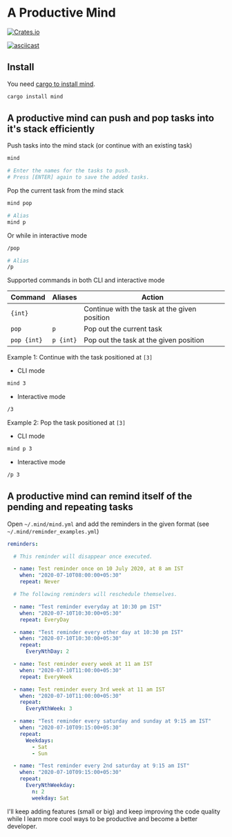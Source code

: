 A Productive Mind
=================

[![Crates.io](https://img.shields.io/crates/v/mind.svg)](https://crates.io/crates/mind)

[![asciicast](https://asciinema.org/a/345280.svg)](https://asciinema.org/a/345280)

Install
-------

You need [cargo to install mind](https://www.rust-lang.org/tools/install).

```bash
cargo install mind
```

A productive mind can push and pop tasks into it's stack efficiently
--------------------------------------------------------------------

Push tasks into the mind stack (or continue with an existing task)

```bash
mind

# Enter the names for the tasks to push.
# Press [ENTER] again to save the added tasks.
```

Pop the current task from the mind stack

```bash
mind pop

# Alias
mind p
```

Or while in interactive mode

```bash
/pop

# Alias
/p
```

Supported commands in both CLI and interactive mode

| Command                             | Aliases             | Action
|-------------------------------------|---------------------|------------------------------------------
| `{int}`                             |                     | Continue with the task at the given position
| `pop`                               | `p`                 | Pop out the current task
| `pop {int}`                         | `p {int}`           | Pop out the task at the given position

Example 1: Continue with the task positioned at `[3]`

* CLI mode

```bash
mind 3
```

* Interactive mode

```bash
/3
```

Example 2: Pop the task positioned at `[3]`

* CLI mode

```bash
mind p 3
```

* Interactive mode

```bash
/p 3
```

A productive mind can remind itself of the pending and repeating tasks
----------------------------------------------------------------------

Open `~/.mind/mind.yml` and add the reminders in the given format (see `~/.mind/reminder_examples.yml`)

```yaml
reminders:

  # This reminder will disappear once executed.

  - name: Test reminder once on 10 July 2020, at 8 am IST
    when: "2020-07-10T08:00:00+05:30"
    repeat: Never

  # The following reminders will reschedule themselves.

  - name: "Test reminder everyday at 10:30 pm IST"
    when: "2020-07-10T10:30:00+05:30"
    repeat: EveryDay

  - name: "Test reminder every other day at 10:30 pm IST"
    when: "2020-07-10T10:30:00+05:30"
    repeat:
      EveryNthDay: 2

  - name: Test reminder every week at 11 am IST
    when: "2020-07-10T11:00:00+05:30"
    repeat: EveryWeek

  - name: Test reminder every 3rd week at 11 am IST
    when: "2020-07-10T11:00:00+05:30"
    repeat:
      EveryNthWeek: 3

  - name: "Test reminder every saturday and sunday at 9:15 am IST"
    when: "2020-07-10T09:15:00+05:30"
    repeat:
      Weekdays:
        - Sat
        - Sun

  - name: "Test reminder every 2nd saturday at 9:15 am IST"
    when: "2020-07-10T09:15:00+05:30"
    repeat:
      EveryNthWeekday:
        n: 2
        weekday: Sat
```

I'll keep adding features (small or big) and keep improving the code quality
while I learn more cool ways to be productive and become a better developer.
